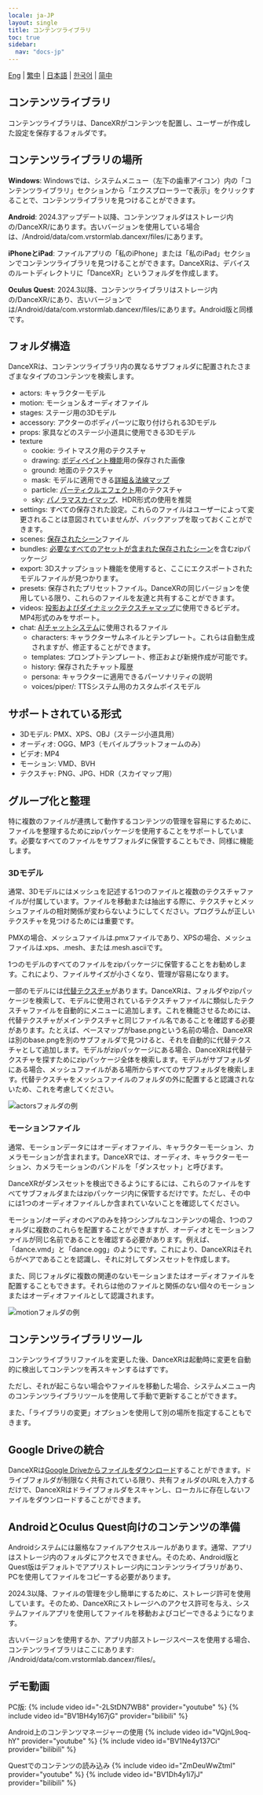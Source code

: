 ```yaml
---
locale: ja-JP
layout: single
title: コンテンツライブラリ
toc: true
sidebar:
  nav: "docs-jp"
---
```

[Eng](/dancexr/preparecontent) | [繁中](/tw/dancexr/preparecontent) | [日本語](/jp/dancexr/preparecontent) | [한국어](/kr/dancexr/preparecontent) | [简中](/zh/dancexr/preparecontent)

## コンテンツライブラリ

コンテンツライブラリは、DanceXRがコンテンツを配置し、ユーザーが作成した設定を保存するフォルダです。

## コンテンツライブラリの場所

**Windows**: Windowsでは、システムメニュー（左下の歯車アイコン）内の「コンテンツライブラリ」セクションから「エクスプローラーで表示」をクリックすることで、コンテンツライブラリを見つけることができます。

**Android**: 2024.3アップデート以降、コンテンツフォルダはストレージ内の/DanceXR/にあります。古いバージョンを使用している場合は、/Android/data/com.vrstormlab.dancexr/files/にあります。

**iPhoneとiPad**: ファイルアプリの「私のiPhone」または「私のiPad」セクションでコンテンツライブラリを見つけることができます。DanceXRは、デバイスのルートディレクトリに「DanceXR」というフォルダを作成します。

**Oculus Quest**: 2024.3以降、コンテンツライブラリはストレージ内の/DanceXR/にあり、古いバージョンでは/Android/data/com.vrstormlab.dancexr/files/にあります。Android版と同様です。

## フォルダ構造

DanceXRは、コンテンツライブラリ内の異なるサブフォルダに配置されたさまざまなタイプのコンテンツを検索します。

* actors: キャラクターモデル
* motion: モーション＆オーディオファイル
* stages: ステージ用の3Dモデル
* accessory: アクターのボディパーツに取り付けられる3Dモデル
* props: 家具などのステージ小道具に使用できる3Dモデル
* texture
  * cookie: ライトマスク用のテクスチャ
  * drawing: [ボディペイント機能](features/outfit_body_paint.md)用の保存された画像
  * ground: 地面のテクスチャ
  * mask: モデルに適用できる[詳細＆法線マップ](features/custom_detail_map.md)
  * particle: [パーティクルエフェクト](features/particles.md)用のテクスチャ
  * sky: [パノラマスカイマップ](features/skymap.md)、HDR形式の使用を推奨
* settings: すべての保存された設定。これらのファイルはユーザーによって変更されることは意図されていませんが、バックアップを取っておくことができます。
* scenes: [保存されたシーン](features/save_scene.md)ファイル
* bundles: [必要なすべてのアセットが含まれた保存されたシーン](features/scene_bundle.md)を含むzipパッケージ
* export: 3Dスナップショット機能を使用すると、ここにエクスポートされたモデルファイルが見つかります。
* presets: 保存されたプリセットファイル。DanceXRの同じバージョンを使用している限り、これらのファイルを友達と共有することができます。
* videos: [投影およびダイナミックテクスチャマップ](features/video_playback.md)に使用できるビデオ。MP4形式のみをサポート。
* chat: [AIチャットシステム](ai_chat.md)に使用されるファイル
  * characters: キャラクターサムネイルとテンプレート。これらは自動生成されますが、修正することができます。
  * templates: プロンプトテンプレート、修正および新規作成が可能です。
  * history: 保存されたチャット履歴
  * persona: キャラクターに適用できるパーソナリティの説明
  * voices/piper/: TTSシステム用のカスタムボイスモデル

## サポートされている形式

* 3Dモデル: PMX、XPS、OBJ（ステージ小道具用）
* オーディオ: OGG、MP3（モバイルプラットフォームのみ）
* ビデオ: MP4
* モーション: VMD、BVH
* テクスチャ: PNG、JPG、HDR（スカイマップ用）

## グループ化と整理

特に複数のファイルが連携して動作するコンテンツの管理を容易にするために、ファイルを整理するためにzipパッケージを使用することをサポートしています。必要なすべてのファイルをサブフォルダに保管することもでき、同様に機能します。

### 3Dモデル

通常、3Dモデルにはメッシュを記述する1つのファイルと複数のテクスチャファイルが付属しています。ファイルを移動または抽出する際に、テクスチャとメッシュファイルの相対関係が変わらないようにしてください。プログラムが正しいテクスチャを見つけるためには重要です。

PMXの場合、メッシュファイルは.pmxファイルであり、XPSの場合、メッシュファイルは.xps、.mesh、または.mesh.asciiです。

1つのモデルのすべてのファイルをzipパッケージに保管することをお勧めします。これにより、ファイルサイズが小さくなり、管理が容易になります。

一部のモデルには[代替テクスチャ](features/alternative_textures.md)があります。DanceXRは、フォルダやzipパッケージを検索して、モデルに使用されているテクスチャファイルに類似したテクスチャファイルを自動的にメニューに追加します。これを機能させるためには、代替テクスチャがメインテクスチャと同じファイル名であることを確認する必要があります。たとえば、ベースマップがbase.pngという名前の場合、DanceXRは別のbase.pngを別のサブフォルダで見つけると、それを自動的に代替テクスチャとして追加します。モデルがzipパッケージにある場合、DanceXRは代替テクスチャを探すためにzipパッケージ全体を検索します。モデルがサブフォルダにある場合、メッシュファイルがある場所からすべてのサブフォルダを検索します。代替テクスチャをメッシュファイルのフォルダの外に配置すると認識されないため、これを考慮してください。

![actorsフォルダの例](/images/content_actors.PNG)

### モーションファイル

通常、モーションデータにはオーディオファイル、キャラクターモーション、カメラモーションが含まれます。DanceXRでは、オーディオ、キャラクターモーション、カメラモーションのバンドルを「ダンスセット」と呼びます。

DanceXRがダンスセットを検出できるようにするには、これらのファイルをすべてサブフォルダまたはzipパッケージ内に保管するだけです。ただし、その中には1つのオーディオファイルしか含まれていないことを確認してください。

モーション/オーディオのペアのみを持つシンプルなコンテンツの場合、1つのフォルダに複数のこれらを配置することができますが、オーディオとモーションファイルが同じ名前であることを確認する必要があります。例えば、「dance.vmd」と「dance.ogg」のようにです。これにより、DanceXRはそれらがペアであることを認識し、それに対してダンスセットを作成します。

また、同じフォルダに複数の関連のないモーションまたはオーディオファイルを配置することもできます。それらは他のファイルと関係のない個々のモーションまたはオーディオファイルとして認識されます。

![motionフォルダの例](/images/content_motion.PNG)

## コンテンツライブラリツール

コンテンツライブラリファイルを変更した後、DanceXRは起動時に変更を自動的に検出してコンテンツを再スキャンするはずです。

ただし、それが起こらない場合やファイルを移動した場合、システムメニュー内のコンテンツライブラリツールを使用して手動で更新することができます。

また、「ライブラリの変更」オプションを使用して別の場所を指定することもできます。

## Google Driveの統合

DanceXRは[Google Driveからファイルをダウンロード](features/googledrive.md)することができます。ドライブフォルダが制限なく共有されている限り、共有フォルダのURLを入力するだけで、DanceXRはドライブフォルダをスキャンし、ローカルに存在しないファイルをダウンロードすることができます。

## AndroidとOculus Quest向けのコンテンツの準備

Androidシステムには厳格なファイルアクセスルールがあります。通常、アプリはストレージ内のフォルダにアクセスできません。そのため、Android版とQuest版はデフォルトでアプリストレージ内にコンテンツライブラリがあり、PCを使用してファイルをコピーする必要があります。

2024.3以降、ファイルの管理を少し簡単にするために、ストレージ許可を使用しています。そのため、DanceXRにストレージへのアクセス許可を与え、システムファイルアプリを使用してファイルを移動およびコピーできるようになります。

古いバージョンを使用するか、アプリ内部ストレージスペースを使用する場合、コンテンツライブラリはここにあります: /Android/data/com.vrstormlab.dancexr/files/。

## デモ動画

PC版:
{% include video id="-2LStDN7WB8" provider="youtube" %}
{% include video id="BV1BH4y167jG" provider="bilibili" %}

Android上のコンテンツマネージャーの使用
{% include video id="VQjnL9oq-hY" provider="youtube" %}
{% include video id="BV1Ne4y137Ci" provider="bilibili" %}

Questでのコンテンツの読み込み
{% include video id="ZmDeuWwZtmI" provider="youtube" %}
{% include video id="BV1Dh4y1i7jJ" provider="bilibili" %}